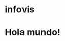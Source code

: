 # infovis

<!DOCTYPE html>
<html>
<head>
  <meta charset="utf-8">
  <meta name="viewport" content="width=device-width">
  <title>hola mundo</title>
</head>
<body>
  <h1>Hola mundo!<h1> 
  <div class="flourish-embed flourish-bar-chart-race" data-src="visualisation/15439143"><script src="https://public.flourish.studio/resources/embed.js"></script></div>
</body>
</html>
